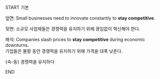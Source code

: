 START
기본

앞면:
Small businesses need to innovate constantly to **stay competitive**.

뒷면:
소규모 사업체들은 경쟁력을 유지하기 위해 끊임없이 혁신해야 한다.

해석:
Companies slash prices to **stay competitive** during economic downturns.  
기업들은 불황 동안 경쟁력을 유지하기 위해 가격을 대폭 낮춘다.  

{숙-동} 경쟁력을 유지하다
<!--ID: 1747213161392-->
END